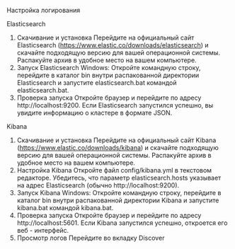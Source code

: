 Настройка логирования

Elasticsearch
1. Скачивание и установка
Перейдите на официальный сайт Elasticsearch (https://www.elastic.co/downloads/elasticsearch) и скачайте подходящую версию для вашей операционной системы.
Распакуйте архив в удобное место на вашем компьютере.
2. Запуск Elasticsearch
Windows: Откройте командную строку, перейдите в каталог bin внутри распакованной директории Elasticsearch и запустите elasticsearch.bat командой elasticsearch.bat.
3. Проверка запуска
Откройте браузер и перейдите по адресу http://localhost:9200. Если Elasticsearch запустился успешно, вы увидите информацию о кластере в формате JSON.

Kibana
1. Скачивание и установка
Перейдите на официальный сайт Kibana (https://www.elastic.co/downloads/kibana) и скачайте подходящую версию для вашей операционной системы.
Распакуйте архив в удобное место на вашем компьютере.
2. Настройка Kibana
Откройте файл config/kibana.yml в текстовом редакторе.
Убедитесь, что параметр elasticsearch.hosts указывает на адрес Elasticsearch (обычно http://localhost:9200).
3. Запуск Kibana
Windows: Откройте командную строку, перейдите в каталог bin внутри распакованной директории Kibana и запустите kibana.bat командой kibana.bat.
4. Проверка запуска
Откройте браузер и перейдите по адресу http://localhost:5601. Если Kibana запустился успешно, откроется его веб - интерфейс.
5. Просмотр логов
Перейдите во вкладку Discover
